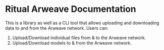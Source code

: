 # Ritual Arweave Documentation

This is a library as well as a CLI tool that allows uploading and downloading data to
and from the Arweave network. Users can:

1. Upload/Download individual files from & to the Arweave network.
2. Upload/Download models to & from the Arweave network.
